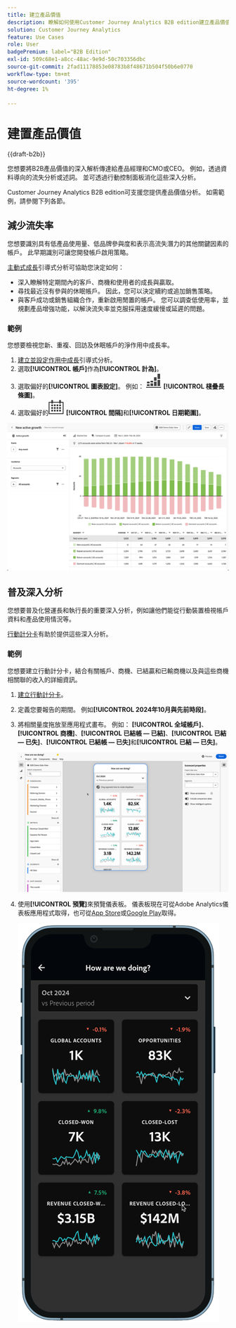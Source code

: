 ```yaml
---
title: 建立產品價值
description: 瞭解如何使用Customer Journey Analytics B2B edition建立產品價值。
solution: Customer Journey Analytics
feature: Use Cases
role: User
badgePremium: label="B2B Edition"
exl-id: 509c68e1-a8cc-48ac-9e9d-50c703356dbc
source-git-commit: 2fad11178853e08783b8f48671b504f50b6e0770
workflow-type: tm+mt
source-wordcount: '395'
ht-degree: 1%

---
```


# 建置產品價值

{{draft-b2b}}

您想要將B2B產品價值的深入解析傳達給產品經理和CMO或CEO。 例如，透過資料導向的流失分析或述詞。 並可透過行動控制面板消化這些深入分析。

Customer Journey Analytics B2B edition可支援您提供產品價值分析。 如需範例，請參閱下列各節。


## 減少流失率

您想要識別具有低產品使用量、低品牌參與度和表示高流失潛力的其他關鍵因素的帳戶。 此早期識別可讓您開發帳戶啟用策略。

[主動式成長](/help/guided-analysis/types/active-growth.md)引導式分析可協助您決定如何：

* 深入瞭解特定期間內的客戶、商機和使用者的成長與贏取。
* 尋找最近沒有參與的休眠帳戶。 因此，您可以決定續約或追加銷售策略。
* 與客戶成功或銷售組織合作，重新啟用閒置的帳戶。 您可以調查低使用率，並規劃產品增強功能，以解決流失率並克服採用速度緩慢或延遲的問題。

### 範例

您想要檢視您新、重複、回訪及休眠帳戶的淨作用中成長率。

1. [建立並設定作用中成長](/help/guided-analysis/types/active-growth.md)引導式分析。
1. 選取&#x200B;**[!UICONTROL 帳戶]**&#x200B;作為&#x200B;**[!UICONTROL 計為]**。
1. 選取偏好的&#x200B;**[!UICONTROL 圖表設定]**。 例如： ![GraphBarVerticalStacked](/help/assets/icons/GraphBarVerticalStacked.svg) **[!UICONTROL 棧疊長條圖]**。
1. 選取偏好的![行事曆](/help/assets/icons/Calendar.svg) **[!UICONTROL 間隔]**&#x200B;和&#x200B;**[!UICONTROL 日期範圍]**。

![B2B使用案例 — 建立產品價值 — 減少流失率 — 主動式成長](assets/b2b-uc-build-product-value-active-growth.png)


## 普及深入分析

您想要普及化營運長和執行長的重要深入分析，例如讓他們能從行動裝置檢視帳戶資料和產品使用情況等。

[行動計分卡](/help/mobile-app/home.md)有助於提供這些深入分析。

### 範例

您想要建立行動計分卡，結合有關帳戶、商機、已結贏和已輸商機以及與這些商機相關聯的收入的詳細資訊。

1. [建立行動計分卡](/help/mobile-app/create-scorecard.md)。
1. 定義您要報告的期間。 例如&#x200B;**[!UICONTROL 2024年10月與先前時段]**。
1. 將相關量度拖放至應用程式畫布。 例如： **[!UICONTROL 全域帳戶]**、**[!UICONTROL 商機]**、**[!UICONTROL 已結帳 — 已結]**、**[!UICONTROL 已結 — 已失]**、**[!UICONTROL 已結帳 — 已失]**&#x200B;和&#x200B;**[!UICONTROL 已結 — 已失]**。

   ![B2B使用案例 — 建立產品價值 — 將深入分析大眾化 — 行動計分卡](assets/b2b-uc-build-product-value-mobile-scorecard.png)

1. 使用&#x200B;**[!UICONTROL 預覽]**&#x200B;來預覽儀表板。 儀表板現在可從Adobe Analytics儀表板應用程式取得，也可從[App Store](https://apps.apple.com/us/app/adobe-analytics-dashboards/id1509062264)或[Google Play](https://play.google.com/store/apps/details?id=com.adobe.analyticsdashboards)取得。

   ![B2B使用案例 — 建立產品值 — 將深入分析大眾化 — 行動計分卡預覽](assets/b2b-uc-build-product-value-mobile-scorecard-preview.png)
